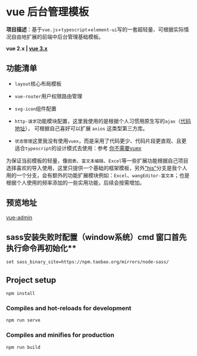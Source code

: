 # vue 后台管理模板

**项目描述**：基于`vue.js`+`typescript`+`element-ui`写的一套超轻量、可根据实际情况自由地扩展的前端中后台管理基础模板。

**vue 2.x | [vue 3.x](https://github.com/Hansen-hjs/vue-admin/tree/next)**

## 功能清单

* `layout`核心布局模板

* `vue-router`用户权限路由管理

* `svg-icon`组件配置

* `http-请求`功能模块配置，这里我使用的是根据个人习惯用原生写的`ajax`（[代码地址](https://github.com/Hansen-hjs/my-note/blob/master/JavaScript/js/ajax.js)）， 可根据自己喜好可以扩展 `axios` 这类型第三方库。

* `状态管理`这里我没有使用`vuex`，而是采用了代码更少、代码片段更直观、且更适合`typescript`的设计模式去使用：参考 [你不需要vuex](https://juejin.im/post/5d425a83f265da03d8719cb8)

为保证当前模板的轻量，像`图表`、`富文本编辑`、`Excel`等一些扩展功能根据自己项目选择喜欢的导入使用，这里只提供一个基础的框架模板，另外["hjs"](https://github.com/Hansen-hjs/vue-admin/tree/hjs)分支是我个人用的一个分支，会有额外的功能扩展模块例如：`Excel`、`wangEditor-富文本`；也是根据个人使用的频率添加的一些实用功能，后续会按需增加。

## 预览地址

[vue-admin](https://huangjingsheng.gitee.io/hjs/vue2-admin/)

## sass安装失败时配置（window系统）cmd 窗口首先执行命令再初始化**

```
set sass_binary_site=https://npm.taobao.org/mirrors/node-sass/
```

## Project setup

```
npm install
```

### Compiles and hot-reloads for development

```
npm run serve
```

### Compiles and minifies for production

```
npm run build
```
